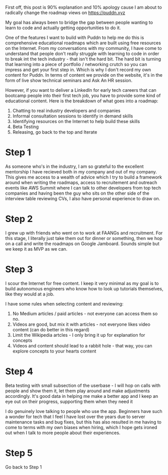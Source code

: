 First off, this post is 90% explanation and 10% apology cause I am about to radically change the roadmap views on https://puddn.xyz 

My goal has always been to bridge the gap between people wanting to learn to code and actually getting opportunities to do it.

One of the features I want to build with Puddn to help me do this is comprehensive educational roadmaps which are built using free resources on the Internet. 
From my conversations with my community, I have come to understand that people don't really struggle with learning to code in order to break 
int the tech industry - that isn't the hard bit. 
The hard bit is turning that learning into a piece of portfolio / networking crutch so you can impress and get your first step in. Which is why I don't 
record my own content for Puddn. In terms of content we provide on the website, it's in the form of live show technical seminars and Ask An HR session. 

However, if you want to deliver a LinkedIn for early tech careers that can bootcamp people into their first tech job, you have to 
provide some kind of educational content. Here is the breakdown of what goes into a roadmap: 

1) Chatting to real industry developers and companies
2) Informal consultation sessions to identify in demand skills
3) Identifying resources on the Internet to help build these skills
4) Beta Testing 
5) Releasing, go back to the top and Iterate

# Step 1
As someone who's in the industry, I am so grateful to the excellent mentorship I have recieved both in my company and out of my company. 
This gives me access to a wealth of advice which I try to build a framework around when writing the roadmaps, access to recruitement and outreach 
events like AWS Summit where I can talk to other developers from top tech companies and having been the guy who sits on the other side of the 
interview table reviewing CVs, I also have personal experience to draw on. 

# Step 2 
I grew up with friends who went on to work at FAANGs and recruitment. For this stage, I literally just take them out for dinner or something, then we hop on a call 
and write the roadmaps on Google Jamboard. Sounds simple but we keep it as MVP as we can.

# Step 3
I scour the Internet for free content. I keep it very minimal as my goal is to build autonomous engineers who know how to look up tutorials themselves, like 
they would at a job.

I have some rules when selecting content and reviewing: 
1) No Medium articles / paid articles - not everyone can access them so no.
2) Videos are good, but mix it with articles - not everyone likes video content (can do better in this regard)
3) Limit the Wikipedia artcles - I only bring it up for explanation for concepts
4) Videos and content should lead to a rabbit hole - that way, you can explore concepts to your hearts content

# Step 4
Beta testing with small subsection of the userbase - I will hop on calls with people and show them it, let them play around and make adjustments accordingly.
It's good data in helping me make a better app and I keep an eye out on their progress, supporting them when they need it

I do genuinely love talking to people who use the app. Beginners have such a wonder for tech that I feel I have lost over the years due to server maintenance tasks 
and bug fixes, but this has also resulted in me having to come to terms with my own biases when hiring, which I hope gets ironed out when I talk to more people about 
their experiences.

# Step 5
Go back to Step 1
